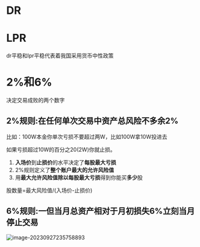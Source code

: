 # DR

# LPR

dr平稳和lpr平稳代表着我国采用货币中性政策

# **2%**和**6%**

决定交易成败的两个数字

## **2%规则**:在任何**单次**交易中**资产总风险**不多余**2%**

比如：100W本金你单次亏损不要超过两W，比如100W拿10W投进去

如果亏损超过10W的百分之20(2W)你就止损。

1. **入场价**到**止损价**的水平决定了**每股最大亏损**
2. 2%规则定义了**整个账户最大的允许风险值**
3. 用**最大允许风险值除以每股最大亏损**得到你能买**多少**股

股数量=最大风险值/(入场价-止损价)

## **6%规则**:一但当月总资产相对于月初损失6%立刻当月停止交易

![image-20230927235758893](https://gitee.com/DiaoYangcao/md/raw/master/images/image-20230927235758893.png)